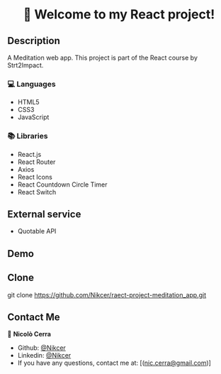 <h1 align="center">🚀 Welcome to my React project!</h1>

## Description

A Meditation web app.
This project is part of the React course by Strt2Impact.

### 💻 Languages

- HTML5
- CSS3
- JavaScript

### 📚 Libraries
- React.js
- React Router
- Axios
- React Icons
- React Countdown Circle Timer
- React Switch

## External service

- Quotable API

## Demo

## Clone

git clone https://github.com/Nikcer/raect-project-meditation_app.git
 
## Contact Me

👤 **Nicolò Cerra**

- Github: [@Nikcer](https://github.com/Nikcer)
- Linkedin: [@Nikcer](https://www.linkedin.com/in/nicol%C3%B2-cerra-492325231/)
- If you have any questions, contact me at: [(nic.cerra@gmail.com)]
